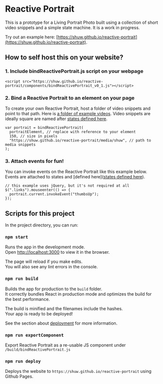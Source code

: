 # Reactive Portrait

This is a prototype for a Living Portrait Photo built using a collection of short video snippets and a simple state machine. It is a work in progress.

Try out an example here: [https://shuw.github.io/reactive-portrait](https://shuw.github.io/reactive-portrait).

## How to self host this on your website?

### 1. Include bindReactivePortrait.js script on your webpage

```
<script src="https://shuw.github.io/reactive-portrait/components/bindReactivePortrait_v0_1.js"></script>
```

### 2. Bind a Reactive Portrait to an element on your page

To create your own Reactive Portrait, host a folder of video snippets and point to that path. Here is [a folder of example videos](https://github.com/shuw/reactive-portrait/tree/gh-pages/media/shuw). Video snippets are ideally square are named after [states defined here](https://github.com/shuw/reactive-portrait/blob/master/src/logic/States.js).

```
var portrait = bindReactivePortrait(
  portraitElement, // replace with reference to your element
  150, // size in pixels
  "https://shuw.github.io/reactive-portrait/media/shuw", // path to media snippets
);
```

### 3. Attach events for fun!

You can invoke events on the Reactive Portrait like this example below. Events are attached to states and [defined here]([states defined here](https://github.com/shuw/reactive-portrait/blob/master/src/logic/States.js)).

```
// this example uses jQuery, but it's not required at all
$(".links").mouseenter(() => {
  portrait.current.invokeEvent("thumbsUp");
});
```

## Scripts for this project

In the project directory, you can run:

### `npm start`

Runs the app in the development mode.<br />
Open [http://localhost:3000](http://localhost:3000) to view it in the browser.

The page will reload if you make edits.<br />
You will also see any lint errors in the console.

### `npm run build`

Builds the app for production to the `build` folder.<br />
It correctly bundles React in production mode and optimizes the build for the best performance.

The build is minified and the filenames include the hashes.<br />
Your app is ready to be deployed!

See the section about [deployment](https://facebook.github.io/create-react-app/docs/deployment) for more information.

### `npm run exportComponent`

Export Reactive Portrait as a re-usable JS component under `/build/bindReactivePortrait.js`

### `npm run deploy`

Deploys the website to `https://shuw.github.io/reactive-portrait` using Github Pages.
